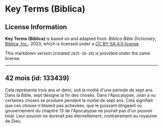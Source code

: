 # Key Terms (Biblica)

## License Information

**Key Terms (Biblica)** is based on and adapted from: _Biblica Bible Dictionary_, [Biblica, Inc.](https://www.biblica.com/), 2023, which is licensed under a [CC BY-SA 4.0 license](https://creativecommons.org/licenses/by-sa/4.0/legalcode.en).

This markdown version (created `2025-10-20`) is provided under the same license.



--------------------------------

## 42 mois (id: 133439)

Cela représente trois ans et demi, soit la moitié d'une période de sept ans. Dans la Bible, sept désigne la fin des choses. Dans l'Apocalypse, Jean a vu certaines choses se produire pendant la moitié de sept ans. Cela signifiait que ces choses n'étaient pas achevées, que le puissant dirigeant ou gouvernement du chapitre 13 de l'Apocalypse ne jouirait pas d'un pouvoir total. Leur pouvoir ne durerait pas éternellement, contrairement au royaume de Dieu.


